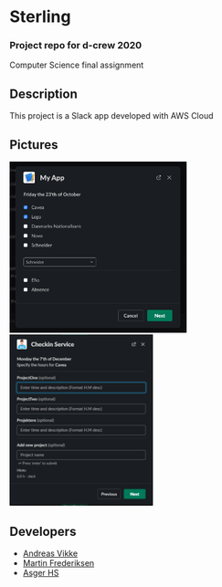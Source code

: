 # Sterling
### Project repo for d-crew 2020

Computer Science final assignment

## Description
This project is a Slack app developed with AWS Cloud

## Pictures
<img src="assets/CustomerSelect.png" height="300" />
<img src="assets/ProjectTimeDesc.png" height="300" />

## Developers
- [Andreas Vikke](https://github.com/AndreasVikke)
- [Martin Frederiksen](https://github.com/MartinFrederiksen)
- [Asger HS](https://github.com/asgerhs)